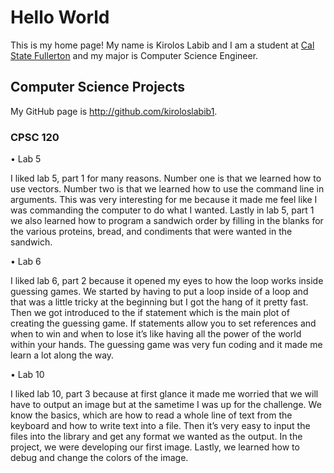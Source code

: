 # Hello World
This is my home page! My name is Kirolos Labib and I am a student at [Cal State Fullerton](http://www.fullerton.edu/) and my major is Computer Science Engineer.
 
## Computer Science Projects
My GitHub page is http://github.com/kiroloslabib1.
 
### CPSC 120
 
• Lab 5 

I liked lab 5, part 1 for many reasons. Number one is that we learned how to use vectors. Number two is that we
learned how to use the command line in arguments. This was very interesting for me because it made me feel like I 
was commanding the computer to do what I wanted. Lastly in lab 5, part 1 we also learned how to program a sandwich
order by filling in the blanks for the various proteins, bread, and condiments that were wanted in the sandwich.

• Lab 6 

I liked lab 6, part 2 because it opened my eyes to how the loop works inside guessing games. We started by having to
put a loop inside of a loop and that was a little tricky at the beginning but I got the hang of it pretty fast. Then
we got introduced to the if statement which is the main plot of creating the guessing game. If statements allow you to
set references and when to win and when to lose it’s like having all the power of the world within your hands. 
The guessing game was very fun coding and it made me learn a lot along the way.

• Lab 10 

I liked lab 10, part 3 because at first glance it made me worried that we will have to output an image but at the
sametime I was up for the challenge. We know the basics, which are how to read a whole line of text from the 
keyboard and how to write text into a file. Then it’s very easy to input the files into the library and get any 
format we wanted as the output. In the project, we were developing our first image. Lastly, we learned how to debug 
and change the colors of the image.

